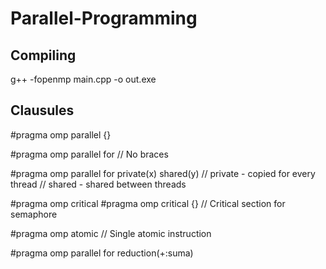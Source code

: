 # Parallel-Programming

## Compiling
g++ -fopenmp main.cpp -o out.exe

## Clausules
#pragma omp parallel {}

#pragma omp parallel for
// No braces

#pragma omp parallel for private(x) shared(y)
// private - copied for every thread
// shared - shared between threads

#pragma omp critical
#pragma omp critical {}
// Critical section for semaphore

#pragma omp atomic
// Single atomic instruction

#pragma omp parallel for reduction(+:suma)